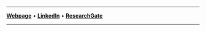 ***
[**Webpage**](http://conceptoriented.org) • [**LinkedIn**](http://de.linkedin.com/in/alexandrsavinov) • [**ResearchGate**](http://www.researchgate.net/profile/Alexandr_Savinov)
***
<!--
🐍 🐘
http://www.alanwood.net/unicode/miscellaneous-symbols-and-pictographs.html

**asavinov/asavinov** is a ✨ _special_ ✨ repository because its `README.md` (this file) appears on your GitHub profile.

Here are some ideas to get you started:

- 🔭 I’m currently working on ...
- 🌱 I’m currently learning ...
- 👯 I’m looking to collaborate on ...
- 🤔 I’m looking for help with ...
- 💬 Ask me about ...
- 📫 How to reach me: ...
- 😄 Pronouns: ...
- ⚡ Fun fact: ...
- 👋
-->
